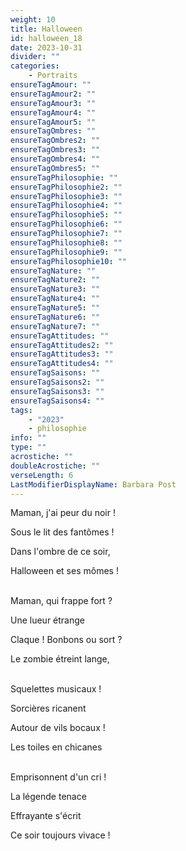 ```yaml
---
weight: 10
title: Halloween
id: halloween_18
date: 2023-10-31
divider: ""
categories:
    - Portraits
ensureTagAmour: ""
ensureTagAmour2: ""
ensureTagAmour3: ""
ensureTagAmour4: ""
ensureTagAmour5: ""
ensureTagOmbres: ""
ensureTagOmbres2: ""
ensureTagOmbres3: ""
ensureTagOmbres4: ""
ensureTagOmbres5: ""
ensureTagPhilosophie: ""
ensureTagPhilosophie2: ""
ensureTagPhilosophie3: ""
ensureTagPhilosophie4: ""
ensureTagPhilosophie5: ""
ensureTagPhilosophie6: ""
ensureTagPhilosophie7: ""
ensureTagPhilosophie8: ""
ensureTagPhilosophie9: ""
ensureTagPhilosophie10: ""
ensureTagNature: ""
ensureTagNature2: ""
ensureTagNature3: ""
ensureTagNature4: ""
ensureTagNature5: ""
ensureTagNature6: ""
ensureTagNature7: ""
ensureTagAttitudes: ""
ensureTagAttitudes2: ""
ensureTagAttitudes3: ""
ensureTagAttitudes4: ""
ensureTagSaisons: ""
ensureTagSaisons2: ""
ensureTagSaisons3: ""
ensureTagSaisons4: ""
tags:
    - "2023"
    - philosophie
info: ""
type: ""
acrostiche: ""
doubleAcrostiche: ""
verseLength: 6
LastModifierDisplayName: Barbara Post
---
```

Maman, j'ai peur du noir !

Sous le lit des fantômes !

Dans l'ombre de ce soir,

Halloween et ses mômes !

 \
Maman, qui frappe fort ?

Une lueur étrange

Claque ! Bonbons ou sort ?

Le zombie étreint lange,

 \
Squelettes musicaux !

Sorcières ricanent

Autour de vils bocaux !

Les toiles en chicanes

 \
Emprisonnent d'un cri !

La légende tenace

Effrayante s'écrit

Ce soir toujours vivace !
